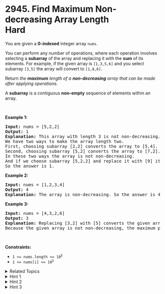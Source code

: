 
# 2945. Find Maximum Non-decreasing Array Length<br> Hard

<p>You are given a <strong>0-indexed</strong> integer array <code>nums</code>.</p>

<p>You can perform any number of operations, where each operation involves selecting a <strong>subarray</strong> of the array and replacing it with the <strong>sum</strong> of its elements. For example, if the given array is <code>[1,3,5,6]</code> and you select subarray <code>[3,5]</code> the array will convert to <code>[1,8,6]</code>.</p>

<p>Return <em>the </em><strong><em>maximum</em></strong><em> length of a </em><strong><em>non-decreasing</em></strong><em> array that can be made after applying operations.</em></p>

<p>A <strong>subarray</strong> is a contiguous <strong>non-empty</strong> sequence of elements within an array.</p>

<p>&nbsp;</p>
<p><strong>Example 1:</strong></p>

<pre>
<strong>Input:</strong> nums = [5,2,2]
<strong>Output:</strong> 1
<strong>Explanation:</strong> This array with length 3 is not non-decreasing.
We have two ways to make the array length two.
First, choosing subarray [2,2] converts the array to [5,4].
Second, choosing subarray [5,2] converts the array to [7,2].
In these two ways the array is not non-decreasing.
And if we choose subarray [5,2,2] and replace it with [9] it becomes non-decreasing. 
So the answer is 1.
</pre>

<p><strong>Example 2:</strong></p>

<pre>
<strong>Input:</strong> nums = [1,2,3,4]
<strong>Output:</strong> 4
<strong>Explanation:</strong> The array is non-decreasing. So the answer is 4.
</pre>

<p><strong>Example 3:</strong></p>

<pre>
<strong>Input:</strong> nums = [4,3,2,6]
<strong>Output:</strong> 3
<strong>Explanation:</strong> Replacing [3,2] with [5] converts the given array to [4,5,6] that is non-decreasing.
Because the given array is not non-decreasing, the maximum<!-- notionvc: 3447a505-d1ee-4411-8cae-e52162f53a55 --> possible answer is 3.</pre>

<p>&nbsp;</p>
<p><strong>Constraints:</strong></p>

<ul>
	<li><code>1 &lt;= nums.length &lt;= 10<sup>5</sup></code></li>
	<li><code>1 &lt;= nums[i] &lt;= 10<sup>5</sup></code></li>
</ul>


<details>

<summary> Related Topics </summary>

-	`Array`
-	`Binary Search`
-	`Dynamic Programming`
-	`Stack`
-	`Queue`
-	`Monotonic Stack`
-	`Monotonic Queue`

</details>


<details>
<summary> Hint 1 </summary>
Let <code>dp[i]</code> be the maximum number of elements in the increasing sequence after processing the first <code>i</code> elements of the original array.
</details>

<details>
<summary> Hint 2 </summary>
We have <code>dp[0] = 0</code>. <code>dp[i + 1] >= dp[i]</code> (since if we have the solution for the first <code>i</code> elements, we can always merge the last one of the first <code>i + 1</code> elements which is <code>nums[i]</code> into the solution of the first <code>i</code> elements.
</details>

<details>
<summary> Hint 3 </summary>
For <code>i > 0</code>, we want to <code>dp[i] = max(dp[j] + 1)</code> where <code>sum(nums[i - 1] + nums[i - 2] +… + nums[j]) >= v[j]</code> and <code>v[j]</code> is the last element of the solution ending with <code>nums[j - 1]</code>.
</details>